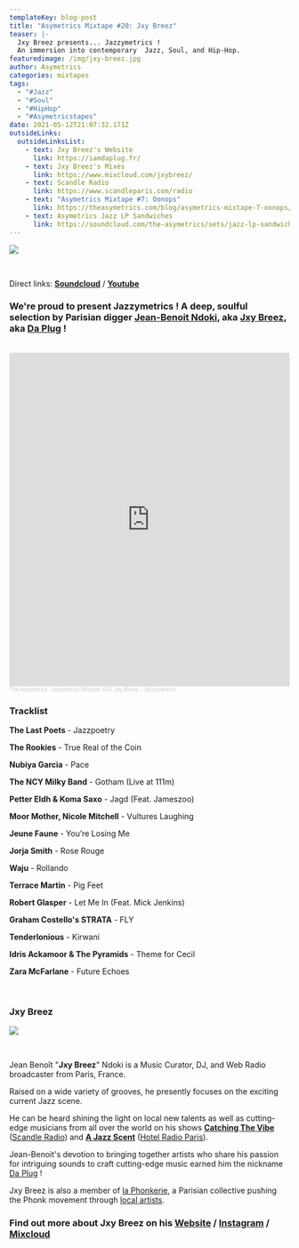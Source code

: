 ```yaml
---
templateKey: blog-post
title: "Asymetrics Mixtape #20: Jxy Breez"
teaser: |-
  Jxy Breez presents... Jazzymetrics !
  An immersion into contemporary  Jazz, Soul, and Hip-Hop.
featuredimage: /img/jxy-breez.jpg
author: Asymetrics
categories: mixtapes
tags:
  - "#Jazz"
  - "#Soul"
  - "#HipHop"
  - "#Asymetricstapes"
date: 2021-05-12T21:07:32.171Z
outsideLinks:
  outsideLinksList:
    - text: Jxy Breez's Website
      link: https://iamdaplug.fr/
    - text: Jxy Breez's Mixes
      link: https://www.mixcloud.com/jxybreez/
    - text: Scandle Radio
      link: https://www.scandleparis.com/radio
    - text: "Asymetrics Mixtape #7: Oonops"
      link: https://theasymetrics.com/blog/asymetrics-mixtape-7-oonops/
    - text: Asymetrics Jazz LP Sandwiches
      link: https://soundcloud.com/the-asymetrics/sets/jazz-lp-sandwich
---
```

![](/img/theasymetrics_jxybreez.jpg)

<br>

Direct links: **[Soundcloud](https://soundcloud.com/the-asymetrics/asymetrics-mixtape-20-jxy-breez-jazzymetrics)** / **[Youtube](https://www.youtube.com/watch?v=qHeLalV0PeQ)**

### We're proud to present Jazzymetrics ! A deep, soulful selection by Parisian digger [Jean-Benoit Ndoki](https://www.instagram.com/jxybreez/), aka [Jxy Breez](https://soundcloud.com/jxybreez), aka [Da Plug](https://iamdaplug.fr/) !

<br>

<iframe width="100%" height="600" scrolling="no" frameborder="no" allow="autoplay" src="https://w.soundcloud.com/player/?url=https%3A//api.soundcloud.com/tracks/1046608573&color=%23ff5500&auto_play=false&hide_related=false&show_comments=true&show_user=true&show_reposts=false&show_teaser=true&visual=true"></iframe><div style="font-size: 10px; color: #cccccc;line-break: anywhere;word-break: normal;overflow: hidden;white-space: nowrap;text-overflow: ellipsis; font-family: Interstate,Lucida Grande,Lucida Sans Unicode,Lucida Sans,Garuda,Verdana,Tahoma,sans-serif;font-weight: 100;"><a href="https://soundcloud.com/the-asymetrics" title="The Asymetrics" target="_blank" style="color: #cccccc; text-decoration: none;">The Asymetrics</a> · <a href="https://soundcloud.com/the-asymetrics/asymetrics-mixtape-20-jxy-breez-jazzymetrics" title="Asymetrics Mixtape #20: Jxy Breez - Jazzymetrics" target="_blank" style="color: #cccccc; text-decoration: none;">Asymetrics Mixtape #20: Jxy Breez - Jazzymetrics</a></div>

### Tracklist

**The Last Poets** - Jazzpoetry

**The Rookies** - True Real of the Coin

**Nubiya Garcia** - Pace

**The NCY Milky Band** - Gotham (Live at 111m)

**Petter Eldh & Koma Saxo** - Jagd (Feat. Jameszoo)

**Moor Mother, Nicole Mitchell** - Vultures Laughing

**Jeune Faune** - You’re Losing Me

**Jorja Smith** - Rose Rouge

**Waju** - Rollando

**Terrace Martin** - Pig Feet

**Robert Glasper** - Let Me In (Feat. Mick Jenkins)

**Graham Costello's STRATA** - FLY

**Tenderlonious** - Kirwani

**Idris Ackamoor & The Pyramids** - Theme for Cecil

**Zara McFarlane** - Future Echoes

<br>

### Jxy Breez

![](/img/portrait.jpg)

<br>

Jean Benoît "**Jxy Breez**" Ndoki is a Music Curator, DJ, and Web Radio broadcaster from Paris, France. 

Raised on a wide variety of grooves, he presently focuses on the exciting current Jazz scene. 

He can be heard shining the light on local new talents as well as cutting-edge musicians from all over the world on his shows **[Catching The Vibe](https://iamdaplug.fr/portfolio/catching-the-vibe-w-jxy-breez-on-scandle-radio/)** ([Scandle Radio](https://www.scandleparis.com/radio)) and **[A Jazz Scent](https://iamdaplug.fr/portfolio/a-jazz-scent-on-hotel-radio-paris/)** ([Hotel Radio Paris](https://hotelradioparis.com/)).

Jean-Benoit's devotion to bringing together artists who share his passion for intriguing sounds to craft cutting-edge music earned him the nickname [Da Plug](https://iamdaplug.fr/) !

Jxy Breez is also a member of [la Phonkerie](https://www.facebook.com/laphonkerie/), a Parisian collective pushing the Phonk movement through [local artists](https://laphonkerie.bandcamp.com/music).

### Find out more about Jxy Breez on his [Website](https://iamdaplug.fr/) / [Instagram](https://www.instagram.com/jxybreez/) / [Mixcloud](https://www.mixcloud.com/jxybreez/)